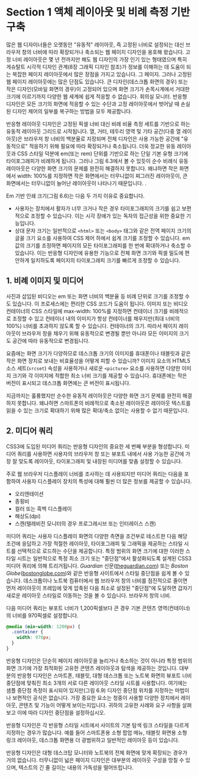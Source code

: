 # Section 1 액체 레이아웃 및 비례 측정 기반 구축

많은 웹 디자이너들은 오랫동안 "유동적" 레이아웃, 즉 고정된 너비로 설정되는 대신 브라우저 창의 너비에 따라 확장되거나 축소되는 웹 페이지 디자인을 옹호해 왔습니다. 고정 너비 레이아웃은 몇 년 전까지만 해도 웹 디자인의 가장 인기 있는 형태였으며 특히 게슈탈트 시각적 디자인 관계(8장 그래픽 디자인 참조)가 정보를 이해하는 데 도움이 되는 복잡한 페이지 레이아웃에서 많은 장점을 가지고 있습니다. 그 페이지. 그러나 고정된 웹 페이지 레이아웃에는 많은 단점도 있습니다. 큰 디자인(데스크톱 화면의 경우) 또는 작은 디자인(모바일 화면의 경우)이 고정되어 있으며 화면 크기가 손목시계에서 거대한 크기에 이르기까지 다양한 웹 세계에 쉽게 적응할 수 없습니다. 회의실 모니터. 반응형 디자인은 모든 크기의 화면에 적응할 수 있는 수단과 고정 레이아웃에서 벗어날 때 손실된 디자인 제어의 일부를 복구하는 방법을 모두 제공합니다.

반응형 레이아웃 디자인은 고정된 픽셀 너비 대신 비례 비율 측정 세트를 기반으로 하는 유동적 레이아웃 그리드로 시작됩니다. 열, 거터, 테두리 영역 및 기타 공간(다중 열 레이아웃)은 브라우저 창 너비의 백분율로 지정되며 전체 디자인은 사용 가능한 공간에 "유동적으로" 적응하기 위해 필요에 따라 확장되거나 축소됩니다. 더욱 정교한 유동 레이아웃과 CSS 스타일 덕분에 em(또는 rem) 단위를 기반으로 하는 단일 기본 유형 크기에 타이포그래피가 비례하게 됩니다. 그러나 그림 6.3에서 볼 수 있듯이 순수 비례식 유동 레이아웃은 다양한 화면 크기의 문제를 완전히 해결하지 못합니다. 왜냐하면 작은 화면에서 width: 100%를 지정하면 작은 화면에서는 터무니없이 찌그러진 레이아웃이, 큰 화면에서는 터무니없이 늘어난 레이아웃이 나타나기 때문입니다. .

Em 기반 인쇄 크기(그림 6.6)는 다음 두 가지 이유로 중요합니다.

- 사용자는 장치에서 활자가 너무 크거나 작은 경우 타이포그래피의 크기를 쉽고 보편적으로 조정할 수 있습니다. 이는 시각 장애가 있는 독자의 접근성을 위한 중요한 기능입니다.
- 상대 문자 크기는 일반적으로 `<html>` 또는 `<body>` 태그와 같은 전역 페이지 크기의 글꼴 크기 요소를 사용하여 CSS 제어 하에서 쉽게 크기를 조정할 수 있습니다. em 값의 크기를 조정하면 페이지의 모든 타이포그래피를 한 번에 확대하거나 축소할 수 있습니다. 이는 반응형 디자인에 유용한 기능으로 전체 화면 크기와 픽셀 밀도에 편안하게 일치하도록 페이지의 타이포그래피 크기를 빠르게 조정할 수 있습니다.

## 1. 비례 이미지 및 미디어

사진과 삽입된 비디오는 em 또는 화면 너비의 백분율 등 비례 단위로 크기를 조정할 수도 있습니다. 이 프로세스에는 편리한 CSS 코드가 도움이 됩니다. 이미지 또는 비디오 컨테이너의 CSS 스타일에 max-width: 100%를 지정하면 컨테이너 크기를 비례적으로 조정할 수 있고 컨테이너 내의 이미지가 항상 컨테이너를 채우지만(최대 너비의 100%) 너비를 초과하지 않도록 할 수 있습니다. 컨테이너의 크기. 따라서 페이지 레이아웃이 브라우저 창을 채우기 위해 유동적으로 변경될 뿐만 아니라 모든 이미지의 크기도 공간에 따라 유동적으로 변경됩니다.

요즘에는 화면 크기가 다양하므로 데스크톱 크기의 이미지를 휴대폰이나 태블릿과 같은 작은 화면 장치로 보내는 비효율성을 어떻게 피할 수 있습니까? 이미지 요소의 HTML5 소스 세트(`srcset`) 속성을 사용하거나 새로운 `<picture>` 요소를 사용하면 다양한 이미지 크기와 각 이미지에 적합한 최소 너비 크기를 제공할 수 있습니다. 휴대폰에는 작은 버전이 표시되고 데스크톱 화면에는 큰 버전이 표시됩니다.

지금까지는 훌륭했지만 순수한 유동적 레이아웃은 다양한 화면 크기 문제를 완전히 해결하지 못합니다. 왜냐하면 스마트폰의 비례적으로 축소된 레이아웃은 레이아웃 텍스트를 읽을 수 있는 크기로 확대하기 위해 많은 확대/축소 없이는 사용할 수 없기 때문입니다.

## 2. 미디어 쿼리

CSS3에 도입된 미디어 쿼리는 반응형 디자인의 중요한 세 번째 부분을 형성합니다. 미디어 쿼리를 사용하면 사용자의 브라우저 창 또는 뷰포트 내에서 사용 가능한 공간에 가장 잘 맞도록 레이아웃, 타이포그래피 및 내장된 미디어를 맞춤 설정할 수 있습니다.

주로 웹 브라우저 디스플레이 너비를 조사하는 데 사용되지만 미디어 쿼리는 다음을 포함하여 사용자 디스플레이 장치의 특성에 대해 훨씬 더 많은 정보를 제공할 수 있습니다.

- 오리엔테이션
- 종횡비
- 컬러 또는 흑백 디스플레이
- 해상도(dpi)
- 스캔(텔레비전 모니터의 경우 프로그레시브 또는 인터레이스 스캔)

미디어 쿼리는 사용자 디스플레이 화면의 다양한 측면을 조건부로 테스트한 다음 해당 조건에 응답하고 가장 적절한 레이아웃, 타이포그래피 및 그래픽을 제공하는 스타일 시트를 선택적으로 로드하는 수단을 제공합니다. 특정 범위의 화면 크기에 대한 이러한 스타일 시트는 일반적으로 특정 최소 크기 또는 "중단점"에서 활성화되도록 설계된 CSS3 미디어 쿼리에 의해 트리거됩니다. _Guardian_ 신문([theguardian.com](http://theguardian.com/)) 또는 _Boston Globe_([bostonglobe.com](http://bostonglobe.com))와 같은 반응형 사이트에서 스타일 중단점을 쉽게 볼 수 있습니다. 데스크톱이나 노트북 컴퓨터에서 웹 브라우저 창의 너비를 점진적으로 줄이면 먼저 레이아웃이 프레임에 맞게 압축된 다음 최소로 설정된 "중단점"에 도달하면 갑자기 새로운 레이아웃 스타일로 이동하는 것을 볼 수 있습니다. 브라우저 창의 너비.

다음 미디어 쿼리는 뷰포트 너비가 1,200픽셀보다 큰 경우 기본 콘텐츠 영역(컨테이너)의 너비를 970픽셀로 설정합니다.

```CSS
@media (min-width: 1200px) {
  .container {
    width: 970px;
  }
}
```

반응형 디자인은 단순히 페이지 레이아웃을 늘리거나 축소하는 것이 아니라 특정 범위의 화면 크기에 가장 최적화된 고유한 콘텐츠 레이아웃과 탐색을 제공하는 것입니다. 대부분의 반응형 디자인은 스마트폰, 태블릿, 대형 데스크톱 또는 노트북 화면의 뷰포트 너비 중단점에 맞춰진 최소 3개의 서로 다른 레이아웃 스타일 시트를 사용합니다. 여기에는 샘플 중단점 측정이 표시되어 있지만(그림 6.9) 디자인 중단점 위치를 지정하는 마법이나 보편적인 공식은 없습니다. 가장 중요한 요소는 청중이 사용할 다양한 장치에서 레이아웃, 콘텐츠 및 기능이 어떻게 보이는지입니다. 귀하의 고유한 사례와 요구 사항을 살펴보고 이에 따라 디자인 중단점을 설정하십시오.

반응형 디자인은 각 반응형 스타일 시트에서 사이트의 기본 탐색 링크 스타일을 다르게 지정하는 경우가 많습니다. 예를 들어 스마트폰용 소형 팝업 메뉴, 태블릿 화면용 소형 링크 레이아웃, 데스크톱 화면용 더 광범위하고 일반적인 레이아웃 등이 있습니다.

반응형 디자인은 대형 데스크탑 모니터와 노트북의 전체 화면에 맞게 확장되는 경우가 거의 없습니다. 터무니없이 넓은 페이지 디자인은 대부분의 레이아웃 구성을 망칠 수 있으며, 텍스트의 긴 줄 길이는 내용의 가독성을 떨어뜨립니다.
